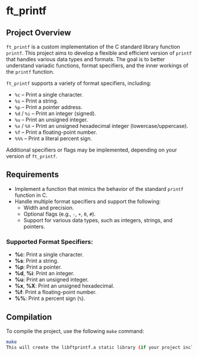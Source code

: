 # ft_printf

## Project Overview
`ft_printf` is a custom implementation of the C standard library function `printf`. This project aims to develop a flexible and efficient version of `printf` that handles various data types and formats. The goal is to better understand variadic functions, format specifiers, and the inner workings of the `printf` function.

`ft_printf` supports a variety of format specifiers, including:

- `%c` – Print a single character.
- `%s` – Print a string.
- `%p` – Print a pointer address.
- `%d` / `%i` – Print an integer (signed).
- `%u` – Print an unsigned integer.
- `%x` / `%X` – Print an unsigned hexadecimal integer (lowercase/uppercase).
- `%f` – Print a floating-point number.
- `%%%` – Print a literal percent sign.

Additional specifiers or flags may be implemented, depending on your version of `ft_printf`.

## Requirements

- Implement a function that mimics the behavior of the standard `printf` function in C.
- Handle multiple format specifiers and support the following:
  - Width and precision.
  - Optional flags (e.g., `-`, `+`, `0`, `#`).
  - Support for various data types, such as integers, strings, and pointers.
  
### Supported Format Specifiers:
- **%c**: Print a single character.
- **%s**: Print a string.
- **%p**: Print a pointer.
- **%d**, **%i**: Print an integer.
- **%u**: Print an unsigned integer.
- **%x**, **%X**: Print an unsigned hexadecimal.
- **%f**: Print a floating-point number.
- **%%**: Print a percent sign (`%`).

## Compilation

To compile the project, use the following `make` command:

```bash
make
This will create the libftprintf.a static library (if your project includes a libft implementation) or an executable file containing your ft_printf function.
